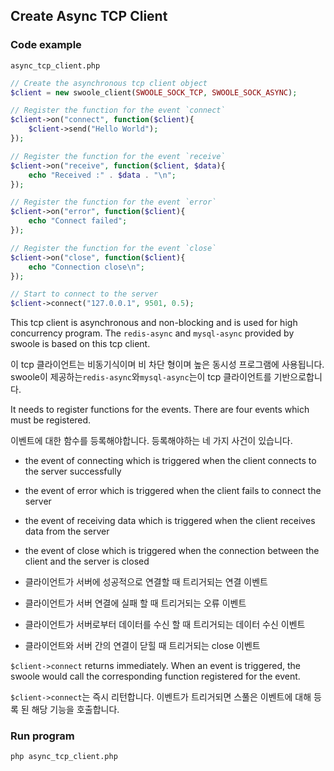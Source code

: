 ## Create Async TCP Client

### Code example

`async_tcp_client.php`

``` php
// Create the asynchronous tcp client object
$client = new swoole_client(SWOOLE_SOCK_TCP, SWOOLE_SOCK_ASYNC);

// Register the function for the event `connect`
$client->on("connect", function($client){
	$client->send("Hello World");
});

// Register the function for the event `receive`
$client->on("receive", function($client, $data){
	echo "Received :" . $data . "\n";
});

// Register the function for the event `error`
$client->on("error", function($client){
	echo "Connect failed";
});

// Register the function for the event `close`
$client->on("close", function($client){
	echo "Connection close\n";
});

// Start to connect to the server
$client->connect("127.0.0.1", 9501, 0.5);
```

This tcp client is asynchronous and non-blocking and is used for high concurrency program. The `redis-async` and `mysql-async` provided by swoole is based on this tcp client.

이 tcp 클라이언트는 비동기식이며 비 차단 형이며 높은 동시성 프로그램에 사용됩니다. swoole이 제공하는`redis-async`와`mysql-async`는이 tcp 클라이언트를 기반으로합니다.

It needs to register functions for the events. There are four events which must be registered. 

이벤트에 대한 함수를 등록해야합니다. 등록해야하는 네 가지 사건이 있습니다.

- the event of connecting which is triggered when the client connects to the server successfully
- the event of error which is triggered when the client fails to connect the server
- the event of receiving data which is triggered when the client receives data from the server
- the event of close which is triggered when the connection between the client and the server is closed

- 클라이언트가 서버에 성공적으로 연결할 때 트리거되는 연결 이벤트
- 클라이언트가 서버 연결에 실패 할 때 트리거되는 오류 이벤트
- 클라이언트가 서버로부터 데이터를 수신 할 때 트리거되는 데이터 수신 이벤트
- 클라이언트와 서버 간의 연결이 닫힐 때 트리거되는 close 이벤트


`$client->connect` returns immediately. When an event is triggered, the swoole would call the corresponding function registered for the event.

 `$client->connect`는 즉시 리턴합니다. 이벤트가 트리거되면 스풀은 이벤트에 대해 등록 된 해당 기능을 호출합니다.

### Run program

``` bash
php async_tcp_client.php
```
